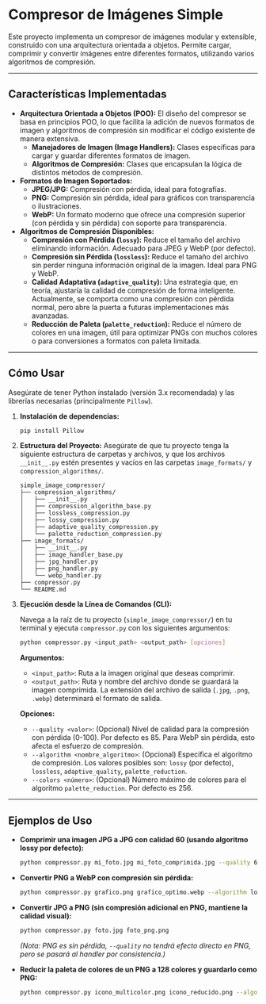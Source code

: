# Compresor de Imágenes Simple

Este proyecto implementa un compresor de imágenes modular y extensible, construido con una arquitectura orientada a objetos. Permite cargar, comprimir y convertir imágenes entre diferentes formatos, utilizando varios algoritmos de compresión.

---

## Características Implementadas

* **Arquitectura Orientada a Objetos (POO):** El diseño del compresor se basa en principios POO, lo que facilita la adición de nuevos formatos de imagen y algoritmos de compresión sin modificar el código existente de manera extensiva.
    * **Manejadores de Imagen (Image Handlers):** Clases específicas para cargar y guardar diferentes formatos de imagen.
    * **Algoritmos de Compresión:** Clases que encapsulan la lógica de distintos métodos de compresión.
* **Formatos de Imagen Soportados:**
    * **JPEG/JPG:** Compresión con pérdida, ideal para fotografías.
    * **PNG:** Compresión sin pérdida, ideal para gráficos con transparencia o ilustraciones.
    * **WebP:** Un formato moderno que ofrece una compresión superior (con pérdida y sin pérdida) con soporte para transparencia.
* **Algoritmos de Compresión Disponibles:**
    * **Compresión con Pérdida (`lossy`):** Reduce el tamaño del archivo eliminando información. Adecuado para JPEG y WebP (por defecto).
    * **Compresión sin Pérdida (`lossless`):** Reduce el tamaño del archivo sin perder ninguna información original de la imagen. Ideal para PNG y WebP.
    * **Calidad Adaptativa (`adaptive_quality`):** Una estrategia que, en teoría, ajustaría la calidad de compresión de forma inteligente. Actualmente, se comporta como una compresión con pérdida normal, pero abre la puerta a futuras implementaciones más avanzadas.
    * **Reducción de Paleta (`palette_reduction`):** Reduce el número de colores en una imagen, útil para optimizar PNGs con muchos colores o para conversiones a formatos con paleta limitada.

---

## Cómo Usar

Asegúrate de tener Python instalado (versión 3.x recomendada) y las librerías necesarias (principalmente `Pillow`).

1.  **Instalación de dependencias:**
    ```bash
    pip install Pillow
    ```

2.  **Estructura del Proyecto:**
    Asegúrate de que tu proyecto tenga la siguiente estructura de carpetas y archivos, y que los archivos `__init__.py` estén presentes y vacíos en las carpetas `image_formats/` y `compression_algorithms/`.

    ```
    simple_image_compressor/
    ├── compression_algorithms/
    │   ├── __init__.py
    │   ├── compression_algorithm_base.py
    │   ├── lossless_compression.py
    │   ├── lossy_compression.py
    │   ├── adaptive_quality_compression.py
    │   └── palette_reduction_compression.py
    ├── image_formats/
    │   ├── __init__.py
    │   ├── image_handler_base.py
    │   ├── jpg_handler.py
    │   ├── png_handler.py
    │   └── webp_handler.py
    ├── compressor.py
    └── README.md
    ```

3.  **Ejecución desde la Línea de Comandos (CLI):**

    Navega a la raíz de tu proyecto (`simple_image_compressor/`) en tu terminal y ejecuta `compressor.py` con los siguientes argumentos:

    ```bash
    python compressor.py <input_path> <output_path> [opciones]
    ```

    **Argumentos:**
    * `<input_path>`: Ruta a la imagen original que deseas comprimir.
    * `<output_path>`: Ruta y nombre del archivo donde se guardará la imagen comprimida. La extensión del archivo de salida (`.jpg`, `.png`, `.webp`) determinará el formato de salida.

    **Opciones:**
    * `--quality <valor>`: (Opcional) Nivel de calidad para la compresión con pérdida (0-100). Por defecto es 85. Para WebP sin pérdida, esto afecta el esfuerzo de compresión.
    * `--algorithm <nombre_algoritmo>`: (Opcional) Especifica el algoritmo de compresión. Los valores posibles son: `lossy` (por defecto), `lossless`, `adaptive_quality`, `palette_reduction`.
    * `--colors <número>`: (Opcional) Número máximo de colores para el algoritmo `palette_reduction`. Por defecto es 256.

---

## Ejemplos de Uso

* **Comprimir una imagen JPG a JPG con calidad 60 (usando algoritmo lossy por defecto):**
    ```bash
    python compressor.py mi_foto.jpg mi_foto_comprimida.jpg --quality 60
    ```

* **Convertir PNG a WebP con compresión sin pérdida:**
    ```bash
    python compressor.py grafico.png grafico_optimo.webp --algorithm lossless
    ```

* **Convertir JPG a PNG (sin compresión adicional en PNG, mantiene la calidad visual):**
    ```bash
    python compressor.py foto.jpg foto_png.png
    ```
    *(Nota: PNG es sin pérdida, `--quality` no tendrá efecto directo en PNG, pero se pasará al handler por consistencia.)*

* **Reducir la paleta de colores de un PNG a 128 colores y guardarlo como PNG:**
    ```bash
    python compressor.py icono_multicolor.png icono_reducido.png --algorithm palette_reduction --colors 128
    ```